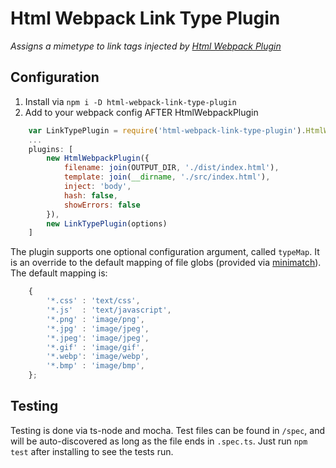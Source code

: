 # Html Webpack Link Type Plugin
_Assigns a mimetype to link tags injected by [Html Webpack Plugin](https://github.com/jantimon/html-webpack-plugin)_

## Configuration

1. Install via `npm i -D html-webpack-link-type-plugin`
1. Add to your webpack config AFTER HtmlWebpackPlugin
```javascript
    var LinkTypePlugin = require('html-webpack-link-type-plugin').HtmlWebpackLinkTypePlugin;
    ...
    plugins: [
        new HtmlWebpackPlugin({
            filename: join(OUTPUT_DIR, './dist/index.html'),
            template: join(__dirname, './src/index.html'),
            inject: 'body',
            hash: false,
            showErrors: false
        }),
        new LinkTypePlugin(options)
    ]
```

The plugin supports one optional configuration argument, called `typeMap`. It is an override to the default mapping of file globs (provided via [minimatch](https://github.com/isaacs/minimatch)). The default mapping is:

```javascript
    {
        '*.css' : 'text/css',
        '*.js'  : 'text/javascript',
        '*.png' : 'image/png',
        '*.jpg' : 'image/jpeg',
        '*.jpeg': 'image/jpeg',
        '*.gif' : 'image/gif',
        '*.webp': 'image/webp',
        '*.bmp' : 'image/bmp',
    };
```

## Testing
Testing is done via ts-node and mocha. Test files can be found in `/spec`, and will be auto-discovered as long as the file ends in `.spec.ts`. Just run `npm test` after installing to see the tests run.
